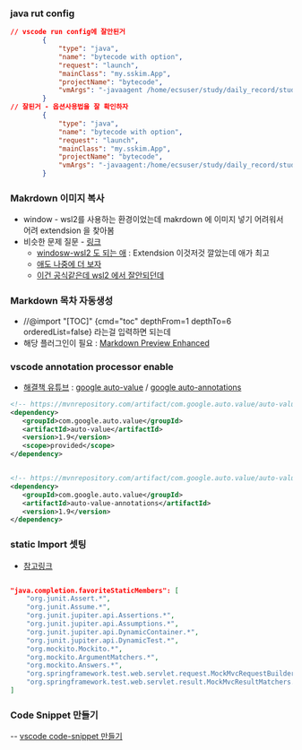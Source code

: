 ### java rut config
```json
// vscode run config에 잘안된거
        {
            "type": "java",
            "name": "bytecode with option",
            "request": "launch",
            "mainClass": "my.sskim.App",
            "projectName": "bytecode",
            "vmArgs": "-javaagent /home/ecsuser/study/daily_record/study/java/javabasic/bytecode2/target/bytecode2-1.0-SNAPSHOT.jar"
        }
// 잘된거 - 옵션사용법을 잘 확인하자
        {
            "type": "java",
            "name": "bytecode with option",
            "request": "launch",
            "mainClass": "my.sskim.App",
            "projectName": "bytecode",
            "vmArgs": "-javaagent:/home/ecsuser/study/daily_record/study/java/javabasic/bytecode2/target/bytecode2-1.0-SNAPSHOT.jar"
        }

```

### Makrdown 이미지 복사

- window - wsl2를 사용하는 환경이었는데 makrdown 에 이미지 넣기 어려워서 어려 extendsion 을 찾아봄
- 비슷한 문제 질문 - [링크](https://github.com/mushanshitiancai/vscode-paste-image/issues/56)
  - [windosw-wsl2 도 되는 애](https://marketplace.visualstudio.com/items?itemName=dzylikecode.md-paste-enhanced) : Extendsion 이것저것 깔았는데 애가 최고
  - [애도 나중에 더 보자](https://github.com/telesoho/vscode-markdown-paste-image)
  - [이건 공식같은데 wsl2 에서 잘안되던데](https://marketplace.visualstudio.com/items?itemName=dendron.dendron-paste-image)


### Markdown 목차 자동생성
  - //@import "[TOC]" {cmd="toc" depthFrom=1 depthTo=6 orderedList=false} 라는걸 입력하면 되는데
  - 해당 플러그인이 필요 : [Markdown Preview Enhanced](https://marketplace.visualstudio.com/items?itemName=shd101wyy.markdown-preview-enhanced)


### vscode annotation processor enable
  - [해결책 유튜브](https://www.youtube.com/watch?v=cN9FNVtJeR8) : [google auto-value](https://mvnrepository.com/artifact/com.google.auto.value/auto-value) / [google auto-annotations](https://mvnrepository.com/artifact/com.google.auto.value/auto-value-annotations)
   ```xml
  <!-- https://mvnrepository.com/artifact/com.google.auto.value/auto-value -->
  <dependency>
      <groupId>com.google.auto.value</groupId>
      <artifactId>auto-value</artifactId>
      <version>1.9</version>
      <scope>provided</scope>
  </dependency>


  <!-- https://mvnrepository.com/artifact/com.google.auto.value/auto-value-annotations -->
  <dependency>
      <groupId>com.google.auto.value</groupId>
      <artifactId>auto-value-annotations</artifactId>
      <version>1.9</version>
  </dependency>

  ```


### static Import 셋팅
- [참고링크](https://bingbingpa.github.io/vscode-static-import/) 
```json

"java.completion.favoriteStaticMembers": [
    "org.junit.Assert.*",
    "org.junit.Assume.*",
    "org.junit.jupiter.api.Assertions.*",
    "org.junit.jupiter.api.Assumptions.*",
    "org.junit.jupiter.api.DynamicContainer.*",
    "org.junit.jupiter.api.DynamicTest.*",
    "org.mockito.Mockito.*",
    "org.mockito.ArgumentMatchers.*",
    "org.mockito.Answers.*",
    "org.springframework.test.web.servlet.request.MockMvcRequestBuilders.*",
    "org.springframework.test.web.servlet.result.MockMvcResultMatchers.*"
]

```

### Code Snippet 만들기
-- [vscode code-snippet 만들기](https://snippet-generator.app/?description=inputstyle&tabtrigger=my-input-style&snippet=++input%3Afocus+%7B%0A++++outline%3A+none%3B%0A++%7D%0A++.inputBox+%7B%0A++++background%3A+white%3B%0A++++height%3A+50px%3B%0A++++line-height%3A+50px%3B%0A++++border-radius%3A+5px%3B%0A++%7D%0A++.inputBox+input+%7B%0A++++border-style%3A+none%3B%0A++++font-size%3A+0.9rem%3B%0A++%7D%0A++.addContainer+%7B%0A++++float+%3A+right%3B%0A++++background+%3A+linear-gradient%28to+right%2C+%236478FB%2C+%238763F8%29%3B%0A++++display%3A+block%3B%0A++++width+%3A+3rem%3B%0A++++border-radius%3A+0+5px+5px+0%3B%0A++%7D%0A++.addBtn+%7B%0A++++color%3A+white%3B%0A++++vertical-align%3A+middle%3B%0A++%7D&mode=vscode)